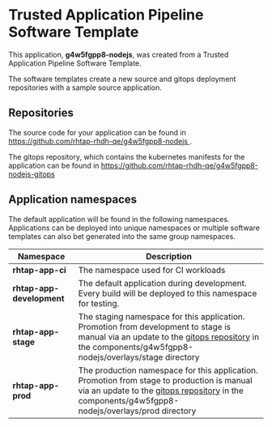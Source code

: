 # Trusted Application Pipeline Software Template

This application, **g4w5fgpp8-nodejs**, was created from a Trusted Application Pipeline Software Template.

The software templates create a new source and gitops deployment repositories with a sample source application. 

## Repositories

The source code for your application can be found in [https://github.com/rhtap-rhdh-qe/g4w5fgpp8-nodejs ](https://github.com/rhtap-rhdh-qe/g4w5fgpp8-nodejs ).
 
The gitops repository, which contains the kubernetes manifests for the application can be found in 
[https://github.com/rhtap-rhdh-qe/g4w5fgpp8-nodejs-gitops ](https://github.com/rhtap-rhdh-qe/g4w5fgpp8-nodejs-gitops ) 

## Application namespaces 

The default application will be found in the following namespaces. Applications can be deployed into unique namespaces or multiple software templates can also bet generated into the same group namespaces.  

|  Namespace   |  Description   |  
| -------- | -------- |
| **rhtap-app-ci** | The namespace used for CI workloads |
| **rhtap-app-development** | The default application during development. Every build will be deployed to this namespace for testing. |
| **rhtap-app-stage** | The staging namespace for this application. Promotion from development to stage is manual via an update to the [gitops repository](https://github.com/rhtap-rhdh-qe/g4w5fgpp8-nodejs-gitops ) in the components/g4w5fgpp8-nodejs/overlays/stage directory |
| **rhtap-app-prod** | The production namespace for this application. Promotion from stage to production is manual via an update to the [gitops repository](https://github.com/rhtap-rhdh-qe/g4w5fgpp8-nodejs-gitops ) in the components/g4w5fgpp8-nodejs/overlays/prod directory |